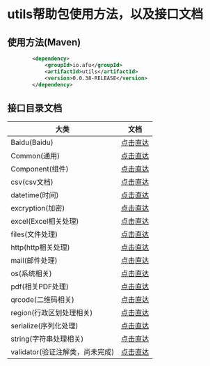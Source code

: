 # utils帮助包使用方法，以及接口文档

## 使用方法(Maven)
```xml
		<dependency>
			<groupId>io.afu</groupId>
			<artifactId>utils</artifactId>
			<version>0.0.38-RELEASE</version>
		</dependency>
```
## 接口目录文档
大类 | 文档
--- | ----
Baidu(Baidu) | [点击直达](baidu.md)
Common(通用) | [点击直达](common.md)
Component(组件) | [点击直达](component.md)
csv(csv文档) | [点击直达](csv.md)
datetime(时间) | [点击直达](datetime.md)
excryption(加密) | [点击直达](encryption.md)
excel(Excel相关处理) | [点击直达](excel.md)
files(文件处理) | [点击直达](file.md)
http(http相关处理) | [点击直达](http.md)
mail(邮件处理) | [点击直达](mail.md)
os(系统相关) | [点击直达](os.md)
pdf(相关PDF处理) | [点击直达](pdf.md)
qrcode(二维码相关) | [点击直达](qrcode.md)
region(行政区划处理相关) | [点击直达](region.md)
serialize(序列化处理) | [点击直达](serialize.md)
string(字符串处理相关) | [点击直达](string.md)
validator(验证注解类，尚未完成) | [点击直达](validator.md)


